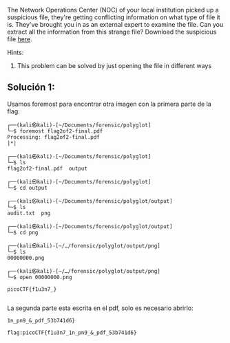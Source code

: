 The Network Operations Center (NOC) of your local institution picked up a suspicious file, they're getting conflicting information on what type of file it is. They've brought you in as an external expert to examine the file. Can you extract all the information from this strange file? Download the suspicious file [here](https://artifacts.picoctf.net/c_titan/7/flag2of2-final.pdf).

Hints:
1. This problem can be solved by just opening the file in different ways

## Solución 1:
Usamos foremost para encontrar otra imagen con la primera parte de la flag:
```
┌──(kali㉿kali)-[~/Documents/forensic/polyglot]
└─$ foremost flag2of2-final.pdf                 
Processing: flag2of2-final.pdf
|*|
                                                                                                                   
┌──(kali㉿kali)-[~/Documents/forensic/polyglot]
└─$ ls
flag2of2-final.pdf  output
                                                                                                                   
┌──(kali㉿kali)-[~/Documents/forensic/polyglot]
└─$ cd output  
                                                                                                                   
┌──(kali㉿kali)-[~/Documents/forensic/polyglot/output]
└─$ ls
audit.txt  png
                                                                                                                   
┌──(kali㉿kali)-[~/Documents/forensic/polyglot/output]
└─$ cd png     
                                                                                                                   
┌──(kali㉿kali)-[~/…/forensic/polyglot/output/png]
└─$ ls
00000000.png
                                                                                                                   
┌──(kali㉿kali)-[~/…/forensic/polyglot/output/png]
└─$ open 00000000.png  

picoCTF{f1u3n7_}


```
La segunda parte esta escrita en el pdf, solo es necesario abrirlo:
```
1n_pn9_&_pdf_53b741d6}

flag:picoCTF{f1u3n7_1n_pn9_&_pdf_53b741d6}
```